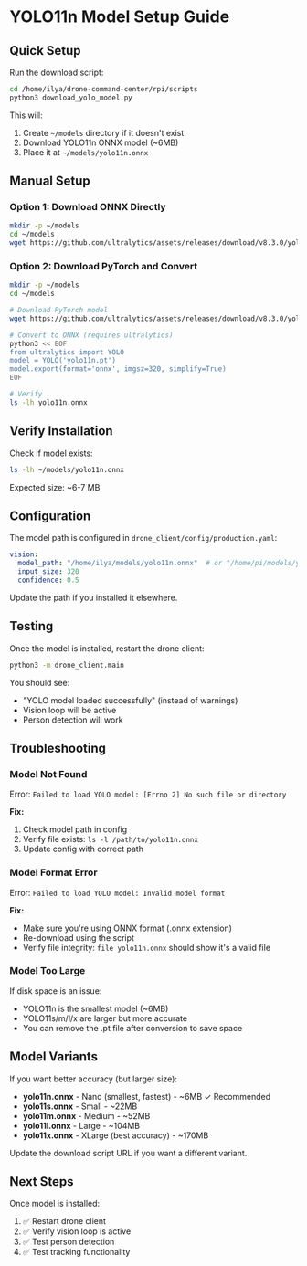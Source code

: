 # YOLO11n Model Setup Guide

## Quick Setup

Run the download script:

```bash
cd /home/ilya/drone-command-center/rpi/scripts
python3 download_yolo_model.py
```

This will:
1. Create `~/models` directory if it doesn't exist
2. Download YOLO11n ONNX model (~6MB)
3. Place it at `~/models/yolo11n.onnx`

## Manual Setup

### Option 1: Download ONNX Directly

```bash
mkdir -p ~/models
cd ~/models
wget https://github.com/ultralytics/assets/releases/download/v8.3.0/yolo11n.onnx
```

### Option 2: Download PyTorch and Convert

```bash
mkdir -p ~/models
cd ~/models

# Download PyTorch model
wget https://github.com/ultralytics/assets/releases/download/v8.3.0/yolo11n.pt

# Convert to ONNX (requires ultralytics)
python3 << EOF
from ultralytics import YOLO
model = YOLO('yolo11n.pt')
model.export(format='onnx', imgsz=320, simplify=True)
EOF

# Verify
ls -lh yolo11n.onnx
```

## Verify Installation

Check if model exists:

```bash
ls -lh ~/models/yolo11n.onnx
```

Expected size: ~6-7 MB

## Configuration

The model path is configured in `drone_client/config/production.yaml`:

```yaml
vision:
  model_path: "/home/ilya/models/yolo11n.onnx"  # or "/home/pi/models/yolo11n.onnx"
  input_size: 320
  confidence: 0.5
```

Update the path if you installed it elsewhere.

## Testing

Once the model is installed, restart the drone client:

```bash
python3 -m drone_client.main
```

You should see:
- "YOLO model loaded successfully" (instead of warnings)
- Vision loop will be active
- Person detection will work

## Troubleshooting

### Model Not Found

Error: `Failed to load YOLO model: [Errno 2] No such file or directory`

**Fix:**
1. Check model path in config
2. Verify file exists: `ls -l /path/to/yolo11n.onnx`
3. Update config with correct path

### Model Format Error

Error: `Failed to load YOLO model: Invalid model format`

**Fix:**
- Make sure you're using ONNX format (.onnx extension)
- Re-download using the script
- Verify file integrity: `file yolo11n.onnx` should show it's a valid file

### Model Too Large

If disk space is an issue:
- YOLO11n is the smallest model (~6MB)
- YOLO11s/m/l/x are larger but more accurate
- You can remove the .pt file after conversion to save space

## Model Variants

If you want better accuracy (but larger size):

- **yolo11n.onnx** - Nano (smallest, fastest) - ~6MB ✓ Recommended
- **yolo11s.onnx** - Small - ~22MB
- **yolo11m.onnx** - Medium - ~52MB
- **yolo11l.onnx** - Large - ~104MB
- **yolo11x.onnx** - XLarge (best accuracy) - ~170MB

Update the download script URL if you want a different variant.

## Next Steps

Once model is installed:
1. ✅ Restart drone client
2. ✅ Verify vision loop is active
3. ✅ Test person detection
4. ✅ Test tracking functionality

